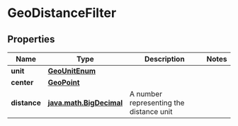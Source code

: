 
# GeoDistanceFilter

## Properties
Name | Type | Description | Notes
------------ | ------------- | ------------- | -------------
**unit** | [**GeoUnitEnum**](GeoUnitEnum.md) |  | 
**center** | [**GeoPoint**](GeoPoint.md) |  | 
**distance** | [**java.math.BigDecimal**](java.math.BigDecimal.md) | A number representing the distance unit | 



